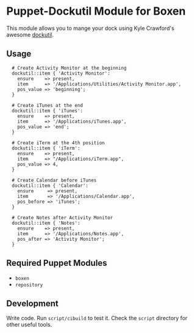 # Puppet-Dockutil Module for Boxen

This module allows you to mange your dock using Kyle Crawford's awesome [dockutil](https://github.com/kcrawford/dockutil).

## Usage

```puppet
  # Create Activity Monitor at the beginning
  dockutil::item { 'Activity Monitor':
    ensure    => present,
    item      => '/Applications/Utilities/Activity Monitor.app',
    pos_value => 'beginning';
  }

  # Create iTunes at the end
  dockutil::item { 'iTunes':
    ensure    => present,
    item      => '/Applications/iTunes.app',
    pos_value => 'end';
  }

  # Create iTerm at the 4th position
  dockutil::item { 'iTerm':
    ensure    => present,
    item      => "/Applications/iTerm.app",
    pos_value => 4,
  }

  # Create Calendar before iTunes
  dockutil::item { 'Calendar':
    ensure     => present,
    item       => '/Applications/Calendar.app',
    pos_before => 'iTunes';
  }

  # Create Notes after Activity Monitor
  dockutil::item { 'Notes':
    ensure    => present,
    item      => '/Applications/Notes.app',
    pos_after => 'Activity Monitor';
  }
```

## Required Puppet Modules

* `boxen`
* `repository`

## Development

Write code. Run `script/cibuild` to test it. Check the `script`
directory for other useful tools.
